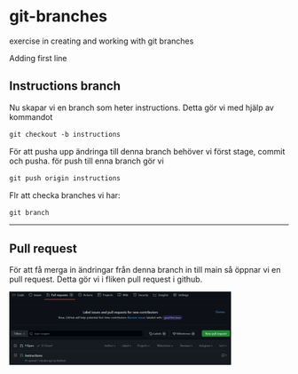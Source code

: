 # git-branches
exercise in creating and working with git branches

Adding first line

## Instructions branch

Nu skapar vi en branch som heter instructions. Detta gör vi med hjälp av kommandot

```md
git checkout -b instructions
```

För att pusha upp ändringa till denna branch behöver vi först stage, commit och pusha. för push till enna branch gör vi

```md
git push origin instructions
```

Flr att checka branches vi har:

```md
git branch
```
---
## Pull request

För att få merga in ändringar från denna branch in till main så öppnar vi en pull request. Detta gör vi i fliken pull request i github.

<img src="pull_request.png" width = 400>
